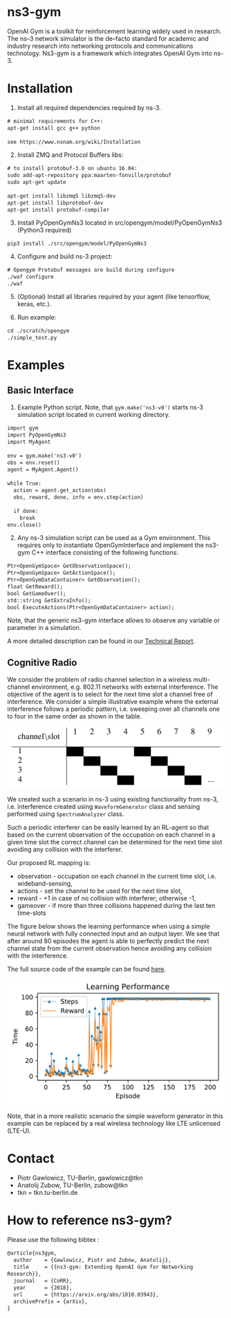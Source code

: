 ns3-gym
============

OpenAI Gym is a toolkit for reinforcement learning widely used in research. The ns–3 network simulator is the de–facto standard for academic and industry research into networking protocols and communications technology. Ns3-gym is a framework which integrates OpenAI Gym into ns-3.

Installation
============

1. Install all required dependencies required by ns-3.
```
# minimal requirements for C++:
apt-get install gcc g++ python

see https://www.nsnam.org/wiki/Installation
```
2. Install ZMQ and Protocol Buffers libs:
```
# to install protobuf-3.6 on ubuntu 16.04:
sudo add-apt-repository ppa:maarten-fonville/protobuf
sudo apt-get update

apt-get install libzmq5 libzmq5-dev
apt-get install libprotobuf-dev
apt-get install protobuf-compiler
```
3. Install PyOpenGymNs3 located in src/opengym/model/PyOpenGymNs3 (Python3 required)
```
pip3 install ./src/opengym/model/PyOpenGymNs3
```
4. Configure and build ns-3 project:
```
# Opengym Protobuf messages are build during configure
./waf configure
./waf
```
5. (Optional) Install all libraries required by your agent (like tensorflow, keras, etc.).

6. Run example:
```
cd ./scratch/opengym
./simple_test.py
```
Examples
========

## Basic Interface

1. Example Python script. Note, that `gym.make('ns3-v0')` starts ns-3 simulation script located in current working directory.
```
import gym
import PyOpenGymNs3
import MyAgent

env = gym.make('ns3-v0')
obs = env.reset()
agent = MyAgent.Agent()

while True:
  action = agent.get_action(obs)
  obs, reward, done, info = env.step(action)

  if done:
    break
env.close()
```
2. Any ns-3 simulation script can be used as a Gym environment. This requires only to instantiate OpenGymInterface and implement the ns3-gym C++ interface consisting of the following functions:
```
Ptr<OpenGymSpace> GetObservationSpace();
Ptr<OpenGymSpace> GetActionSpace();
Ptr<OpenGymDataContainer> GetObservation();
float GetReward();
bool GetGameOver();
std::string GetExtraInfo();
bool ExecuteActions(Ptr<OpenGymDataContainer> action);
```
Note, that the generic ns3-gym interface allows to observe any variable or parameter in a simulation.

A more detailed description can be found in our [Technical Report](https://arxiv.org/pdf/1810.03943.pdf).

## Cognitive Radio
We consider the problem of radio channel selection in a wireless multi-channel environment, e.g. 802.11 networks with external interference. The objective of the agent is to select for the next time slot a channel free of interference. We consider a simple illustrative example where the external interference follows a periodic pattern, i.e. sweeping over all channels one to four in the same order as shown in the table.

<p align="center">
<img src="src/opengym/doc/figures/interferer-pattern.png" alt="drawing" width="500"/>
</p>

We created such a scenario in ns-3 using existing functionality from ns-3, i.e. interference created using `WaveformGenerator` class and sensing performed using `SpectrumAnalyzer` class.

Such a periodic interferer can be easily learned by an RL-agent so that based on the current observation of the occupation on each channel in a given time slot the correct channel can be determined for the next time slot avoiding any collision with the interferer.

Our proposed RL mapping is:
- observation - occupation on each channel in the current time slot, i.e. wideband-sensing,
- actions - set the channel to be used for the next time slot,
- reward - +1 in case of no collision with interferer; otherwise -1,
- gameover - if more than three collisions happened during the last ten time-slots

The figure below shows the learning performance when using a simple neural network with fully connected input and an output layer.
We see that after around 80 episodes the agent is able to perfectly predict the next channel state from the current observation hence avoiding any collision with the interference.

The full source code of the example can be found [here](./examples/opengym/interference-pattern/).

<p align="center">
<img src="src/opengym/doc/figures/cognitive-radio-learning.png" alt="drawing" width="600"/>
</p>

Note, that in a more realistic scenario the simple waveform generator in this example can be replaced by a real wireless technology like LTE unlicensed (LTE-U).

Contact
============
* Piotr Gawlowicz, TU-Berlin, gawlowicz@tkn
* Anatolij Zubow, TU-Berlin, zubow@tkn
* tkn = tkn.tu-berlin.de

How to reference ns3-gym?
============

Please use the following bibtex :

```
@article{ns3gym,
  author    = {Gawlowicz, Piotr and Zubow, Anatolij},
  title     = {{ns3-gym: Extending OpenAI Gym for Networking Research}},
  journal   = {CoRR},
  year      = {2018},
  url       = {https://arxiv.org/abs/1810.03943},
  archivePrefix = {arXiv},
}
```
